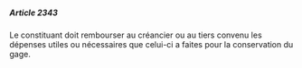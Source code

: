 ##### Article 2343

Le constituant doit rembourser au créancier ou au tiers convenu les dépenses utiles ou nécessaires que celui-ci a faites pour la conservation du gage.

